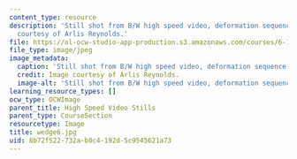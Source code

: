 ```yaml
---
content_type: resource
description: 'Still shot from B/W high speed video, deformation sequence #6. Image
  courtesy of Arlis Reynolds.'
file: https://ol-ocw-studio-app-production.s3.amazonaws.com/courses/6-163-strobe-project-laboratory-fall-2005/8b72f522732ab0c4192d5c9545621a73_wedge6.jpg
file_type: image/jpeg
image_metadata:
  caption: 'Still shot from B/W high speed video, deformation sequence #6.'
  credit: Image courtesy of Arlis Reynolds.
  image-alt: 'Still shot from B/W high speed video, deformation sequence #6.'
learning_resource_types: []
ocw_type: OCWImage
parent_title: High Speed Video Stills
parent_type: CourseSection
resourcetype: Image
title: wedge6.jpg
uid: 8b72f522-732a-b0c4-192d-5c9545621a73
---
```

